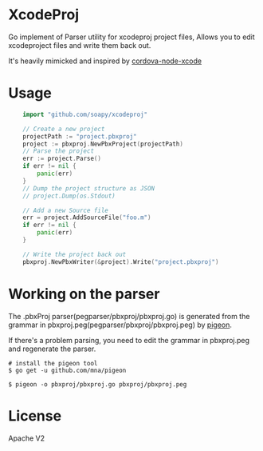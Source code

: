 # XcodeProj

Go implement of Parser utility for xcodeproj project files, Allows you to edit xcodeproject files and write them back out.

It's heavily mimicked and inspired by [cordova-node-xcode](https://github.com/apache/cordova-node-xcode)

# Usage
```go
    import "github.com/soapy/xcodeproj"

    // Create a new project
    projectPath := "project.pbxproj"
    project := pbxproj.NewPbxProject(projectPath)
    // Parse the project
    err := project.Parse()
    if err != nil {
        panic(err)
    }
    // Dump the project structure as JSON
    // project.Dump(os.Stdout)

    // Add a new Source file
    err = project.AddSourceFile("foo.m")
    if err != nil {
        panic(err)
    }

    // Write the project back out
    pbxproj.NewPbxWriter(&project).Write("project.pbxproj")
```
# Working on the parser
The .pbxProj parser(pegparser/pbxproj/pbxproj.go) is generated from the grammar in pbxproj.peg(pegparser/pbxproj/pbxproj.peg) by [pigeon](https://github.com/mna/pigeon).

If there's a problem parsing, you need to edit the grammar in pbxproj.peg and regenerate the parser.
```shell
# install the pigeon tool
$ go get -u github.com/mna/pigeon

$ pigeon -o pbxproj/pbxproj.go pbxproj/pbxproj.peg
```

# License
Apache V2
